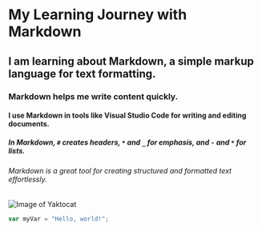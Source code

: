 # My Learning Journey with Markdown
## I am learning about Markdown, a simple markup language for text formatting.
### Markdown helps me write content quickly.
#### I use Markdown in tools like Visual Studio Code for writing and editing documents.
##### In Markdown, `#` creates headers, `*` and `_` for emphasis, and `-` and `*` for lists.
###### Markdown is a great tool for creating structured and formatted text effortlessly.
![Image of Yaktocat](https://octodex.github.com/images/yaktocat.png)
``` javascript
var myVar = "Hello, world!";
```
